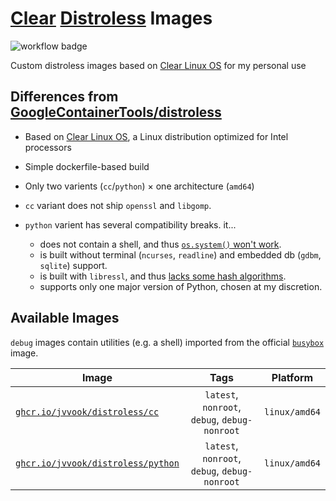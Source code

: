 # [Clear](//clearlinux.org/) [Distroless](//github.com/GoogleContainerTools/distroless) Images

![workflow badge](https://github.com/jvvook/distroless/actions/workflows/build.yaml/badge.svg)

Custom distroless images based on [Clear Linux OS](//clearlinux.org/) for my personal use

## Differences from [GoogleContainerTools/distroless](//github.com/GoogleContainerTools/distroless)

-   Based on [Clear Linux OS](//clearlinux.org/), a Linux distribution optimized for Intel processors
-   Simple dockerfile-based build
-   Only two varients (`cc`/`python`) × one architecture (`amd64`)
-   `cc` variant does not ship `openssl` and `libgomp`.
-   `python` varient has several compatibility breaks. it...

    -   does not contain a shell, and thus [`os.system()` won't work](//github.com/GoogleContainerTools/distroless/issues/601).
    -   is built without terminal (`ncurses`, `readline`) and embedded db (`gdbm`, `sqlite`) support.
    -   is built with `libressl`, and thus [lacks some hash algorithms](//peps.python.org/pep-0644/#libressl-support).
    -   supports only one major version of Python, chosen at my discretion.

## Available Images

`debug` images contain utilities (e.g. a shell) imported from the official [`busybox`](//hub.docker.com/_/busybox) image.

| Image                                                                                                   |                     Tags                      |   Platform    |
| ------------------------------------------------------------------------------------------------------- | :-------------------------------------------: | :-----------: |
| [`ghcr.io/jvvook/distroless/cc`](//github.com/jvvook/distroless/pkgs/container/distroless%2Fcc)         | `latest`, `nonroot`, `debug`, `debug-nonroot` | `linux/amd64` |
| [`ghcr.io/jvvook/distroless/python`](//github.com/jvvook/distroless/pkgs/container/distroless%2Fpython) | `latest`, `nonroot`, `debug`, `debug-nonroot` | `linux/amd64` |
